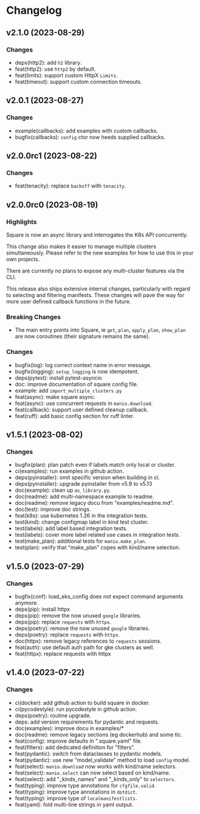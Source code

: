 # Changelog

## v2.1.0 (2023-08-29)
### Changes
* deps(http2): add `h2` library.
* feat(http2): use `http2` by default.
* feat(limits): support custom HttpX `Limits`.
* feat(timeout): support custom connection timeouts.

## v2.0.1 (2023-08-27)
### Changes
* example(callbacks): add examples with custom callbacks.
* bugfix(callbacks): `config` ctor now heeds supplied callbacks.

## v2.0.0rc1 (2023-08-22)
### Changes
* feat(tenacity): replace `backoff` with `tenacity`.

## v2.0.0rc0 (2023-08-19)
### Highlights
Square is now an async library and interrogates the K8s API concurrently.

This change also makes it easier to manage multiple clusters simultaneously.
Please refer to the new examples for how to use this in your own projects.

There are currently no plans to expose any multi-cluster features via the CLI.

This release also ships extensive internal changes, particularly with regard to
selecting and filtering manifests. These changes will pave the way for more
user defined callback functions in the future.

### Breaking Changes
* The main entry points into Square, ie `get`, `plan`, `apply_plan`,
  `show_plan` are now coroutines (their signature remains the same).

### Changes
* bugfix(log): log correct context name in error message.
* bugfix(logging): `setup_logging` is now idempotent.
* deps(pytest): install pytest-asyncio
* doc: improve documentation of square config file.
* example: add `import_multiple_clusters.py`
* feat(async): make square async.
* feat(async): use concurrent requests in `manio.download`.
* feat(callback): support user defined cleanup callback.
* feat(ruff): add basic config section for ruff linter.

## v1.5.1 (2023-08-02)
### Changes
* bugfix(plan): plan patch even if labels match only local or cluster.
* ci(examples): run examples in github action.
* deps(pyinstaller): omit specific version when building in ci.
* deps(pyinstaller): upgrade pyinstaller from v5.9 to v5.13
* doc(example): clean up `as_library.py`.
* doc(readme): add multi-namespace example to readme.
* doc(readme): remove legacy docu from "examples/readme.md".
* doc(test): improve doc strings.
* feat(k8s): use kubernetes 1.26 in the integration tests.
* test(kind): change configmap label in kind test cluster.
* test(labels): add label based integration tests.
* test(labels): cover more label related use cases in integration tests.
* test(make_plan): additional tests for `manio.make_plan`.
* test(plan): verify that "make_plan" copes with kind/name selection.

## v1.5.0 (2023-07-29)
### Changes
* bugfix(conf): load_eks_config does not expect command arguments anymore.
* deps(pip): install httpx
* deps(pip): remove the now unused `google` libraries.
* deps(pip): replace `requests` with `httpx`.
* deps(poetry): remove the now unused `google` libraries.
* deps(poetry): replace `requests` with `httpx`.
* doc(httpx): remove legacy references to `requests` sessions.
* feat(auth): use default auth path for gke clusters as well.
* feat(httpx): replace requests with httpx

## v1.4.0 (2023-07-22)
### Changes
* ci(docker): add github action to build square in docker.
* ci(pycodestyle): run pycodestyle in github action.
* deps(poetry): routine upgrade.
* deps: add version requirements for pydantic and requests.
* doc(examples): improve docu in examples/*
* doc(readme): remove legacy sections (eg dockerhub) and some tlc.
* feat(config): improve defaults in ".square.yaml" file.
* feat(filters): add dedicated definition for "filters".
* feat(pydantic): switch from dataclasses to pydantic models.
* feat(pydantic): use new "model_validate" method to load `config` model.
* feat(select): `manio.download` now works with kind/name selectors.
* feat(select): `manio.select` can now select based on kind/name.
* feat(select): add "_kinds_names" and "_kinds_only" to `selectors`.
* feat(typing): improve type annotations for `cfgfile.valid`.
* feat(typing): improve type annotations in `dotdict`.
* feat(typing): improve type of `localmanifestlists`.
* feat(yaml): fold multi-line strings in yaml output.
